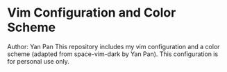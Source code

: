 # Vim Configuration and Color Scheme
Author: Yan Pan
This repository includes my vim configuration and a color scheme (adapted from space-vim-dark by Yan Pan). This configuration is for personal use only.
